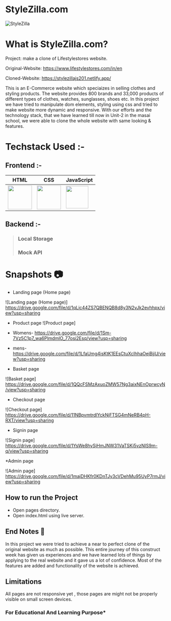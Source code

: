 # StyleZilla.com

![StyleZilla](https://user-images.githubusercontent.com/112753481/233224008-2a5b997a-9dee-4b86-9848-74a9741ccf0a.png)

# What is StyleZilla.com?

Project: make a clone of Lifestylestores website.

Original-Website: https://www.lifestylestores.com/in/en

Cloned-Website: https://stylezillajs201.netlify.app/

This is an E-Commerce website which speciaizes in selling clothes and styling products. The website provides 800 brands and 33,000 products of different types of clothes, watches, sunglasses, shoes etc.
In this project we have tried to manipulate dom elements, styling using css and tried to make website more dynamic and responsive. With our efforts and the technology stack, that we have learned till now in Unit-2 in the masai school, we were able to clone the whole website with same looking & features.

# Techstack Used :-

## Frontend :-

| HTML                                                                                                                           | CSS                                                                                                                            | JavaScript                                                                                                                     |
| ------------------------------------------------------------------------------------------------------------------------------ | ------------------------------------------------------------------------------------------------------------------------------ | ------------------------------------------------------------------------------------------------------------------------------ |
| <img width="75px" src="https://user-images.githubusercontent.com/25181517/192158954-f88b5814-d510-4564-b285-dff7d6400dad.png"> | <img width="75px" src="https://user-images.githubusercontent.com/25181517/183898674-75a4a1b1-f960-4ea9-abcb-637170a00a75.png"> | <img width="70px" src="https://user-images.githubusercontent.com/25181517/117447155-6a868a00-af3d-11eb-9cfe-245df15c9f3f.png"> |

## Backend :-

> ### Local Storage
>
> ### Mock API

# Snapshots :camera:

- Landing page (Home page)

![Landing page (Home page)] https://drive.google.com/file/d/1qLic44ZS7QBENQB8d8y3N2vJk2evhhpx/view?usp=sharing

- Product page
  ![Product page]

- Womens- https://drive.google.com/file/d/1Sm-7Vz5C1p7_wa6PlmdmlO_77osi2Esq/view?usp=sharing
- mens- https://drive.google.com/file/d/1LfaUmg4isKtK1EEsCtuXcIhhaOejBjjU/view?usp=sharing

- Basket page

![Basket page] https://drive.google.com/file/d/1QQcFSMzAxuoZMW57Ng3aixNEnOprwcyN/view?usp=sharing

- Checkout page

![Checkout page] https://drive.google.com/file/d/11NBpvmtrdlYckNjFTSG4mNeRB4pH-RXT/view?usp=sharing

- Signin page

![Signin page] https://drive.google.com/file/d/1YsWe8hySjHmJNW31VaTSKi5vzNIS9m-q/view?usp=sharing

\*Admin page

![Admin page] https://drive.google.com/file/d/1majDHKfr0KDnTJy3cVDehMu95UyP7rmJ/view?usp=sharing

## How to run the Project

- Open pages directory.
- Open index.html using live server.

## End Notes :bookmark_tabs:

In this project we were tried to achieve a near to perfect clone of the original website as much as possible. This entire journey of this construct week has given us experiences and we have learned lots of things by applying to the real website and it gave us a lot of confidence. Most of the features are added and functionality of the website is achieved.

## Limitations

All pages are not responsive yet , those pages are might not be properly visible on small screen devices.

### For Educational And Learning Purpose\*

